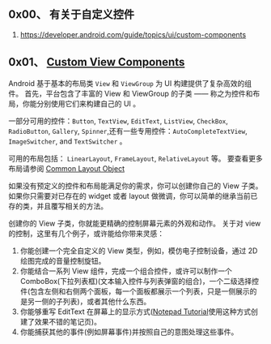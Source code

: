 ## 0x00、 有关于自定义控件
1. https://developer.android.com/guide/topics/ui/custom-components


## 0x01、 [Custom View Components](https://developer.android.com/guide/topics/ui/custom-components)

Android 基于基本的布局类 `View` 和 `ViewGroup` 为 UI 构建提供了复杂高效的组件。
首先，平台包含了丰富的 View 和 ViewGroup 的子类 —— 称之为控件和布局，你能分别使用它们来构建自己的 UI 。

一部分可用的控件：`Button`, `TextView`, `EditText`, `ListView`, `CheckBox`, `RadioButton`, `Gallery`, `Spinner`,还有一些专用控件：`AutoCompleteTextView`, `ImageSwitcher`, and `TextSwitcher` 。

可用的布局包括： `LinearLayout`, `FrameLayout`, `RelativeLayout` 等。
要查看更多布局请参阅 [Common Layout Object](https://developer.android.com/guide/topics/ui/layout-objects.html)

如果没有预定义的控件和布局能满足你的需求，你可以创建你自己的 View 子类。
如果你只需要对已存在的 widget 或者 layout 做微调，你可以简单的继承当前已存的类，并且覆写相关的方法。

创建你的 View 子类，你就能更精确的控制屏幕元素的外观和动作。
关于对 view 的控制，这里有几个例子，或许能给你带来灵感：
1.  你能创建一个完全自定义的 View 类型，例如，模仿电子控制设备，通过 2D 绘图完成的音量控制旋钮。
2.  你能结合一系列 View 组件，完成一个组合控件，或许可以制作一个 ComboBox(下拉列表框)(文本输入控件与列表弹窗的组合)，一个二级选择控件(包含左侧和右侧两个面板，每一个面板都展示一个列表，只是一侧展示的是另一侧的子列表)，或者其他什么东西。
3.  你能够重写 EditText 在屏幕上的显示方式([Notepad Tutorial](https://android.googlesource.com/platform/development/+/master/samples/NotePad)使用这种方式创建了效果不错的笔记页)。
4.  你能捕获其他的事件(例如屏幕事件)并按照自己的意图处理这些事件。

